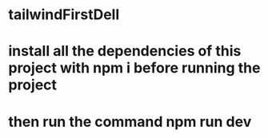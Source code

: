# tailwindFirstDell
# install all the dependencies of this project with npm i before running the project
# then run the command npm run dev
